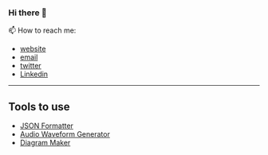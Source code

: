 ### Hi there 👋
📫 How to reach me:
- [website](https://henoktsegaye.com)
- [email](mailto:maxhenock@gmail.com)
- [twitter](https://twitter.com/henokcode)
- [Linkedin](https://www.linkedin.com/in/henok-tsegaye-yeshanew)

---

## Tools to use

- [JSON Formatter](http://json-formatter.henoktsegaye.com/)
- [Audio Waveform Generator](http://audio-waveform.henoktsegaye.com/)
- [Diagram Maker](http://flow-chart-maker.henoktsegaye.com/)

<!--
**henoktsegaye/henoktsegaye** is a ✨ _special_ ✨ repository because its `README.md` (this file) appears on your GitHub profile.

Here are some ideas to get you started:

- 🔭 I’m currently working on ...
- 🌱 I’m currently learning ...
- 👯 I’m looking to collaborate on ...
- 🤔 I’m looking for help with ...
- 💬 Ask me about ...
- 📫 How to reach me: ...
- 😄 Pronouns: ...
- ⚡ Fun fact: ...
-->
